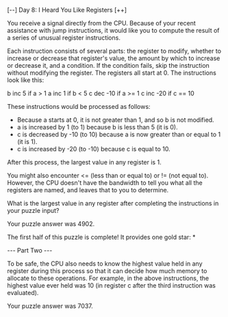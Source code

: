 [--] Day 8: I Heard You Like Registers [++]

You receive a signal directly from the CPU. Because of your recent assistance
with jump instructions, it would like you to compute the result of a series of
unusual register instructions.

Each instruction consists of several parts: the register to modify, whether to
increase or decrease that register's value, the amount by which to increase or
decrease it, and a condition. If the condition fails, skip the instruction
without modifying the register. The registers all start at 0. The instructions
look like this:

b inc 5 if a > 1
a inc 1 if b < 5
c dec -10 if a >= 1
c inc -20 if c == 10

These instructions would be processed as follows:

- Because a starts at 0, it is not greater than 1, and so b is not modified.
- a is increased by 1 (to 1) because b is less than 5 (it is 0).
- c is decreased by -10 (to 10) because a is now greater than or equal to 1 (it is 1).
- c is increased by -20 (to -10) because c is equal to 10.

After this process, the largest value in any register is 1.

You might also encounter <= (less than or equal to) or != (not equal to).
However, the CPU doesn't have the bandwidth to tell you what all the
registers are named, and leaves that to you to determine.

What is the largest value in any register after completing the instructions in your puzzle input?

Your puzzle answer was 4902.

The first half of this puzzle is complete! It provides one gold star: *

--- Part Two ---

To be safe, the CPU also needs to know the highest value held in any register during this process
so that it can decide how much memory to allocate to these operations. For example, in the above
instructions, the highest value ever held was 10 (in register c after the third instruction was evaluated).

Your puzzle answer was 7037.